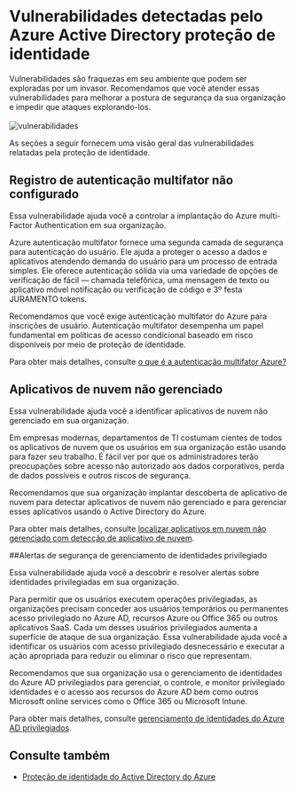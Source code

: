 <properties
    pageTitle="Vulnerabilidades detectadas pelo Azure Active Directory proteção de identidade | Microsoft Azure"
    description="Visão geral das vulnerabilidades detectado pelo Azure Active Directory proteção de identidade."
    services="active-directory"
    keywords="proteção de identidade do active directory do Azure, descoberta de aplicativo de nuvem, gerenciando aplicativos, segurança, risco, nível de risco, vulnerabilidade, política de segurança"
    documentationCenter=""
    authors="markusvi"
    manager="femila"
    editor=""/>

<tags
    ms.service="active-directory"
    ms.workload="identity"
    ms.tgt_pltfrm="na"
    ms.devlang="na"
    ms.topic="article"
    ms.date="08/22/2016"
    ms.author="markvi"/>

# <a name="vulnerabilities-detected-by-azure-active-directory-identity-protection"></a>Vulnerabilidades detectadas pelo Azure Active Directory proteção de identidade 

Vulnerabilidades são fraquezas em seu ambiente que podem ser exploradas por um invasor. Recomendamos que você atender essas vulnerabilidades para melhorar a postura de segurança da sua organização e impedir que ataques explorando-los.
<br><br>
![vulnerabilidades](./media/active-directory-identityprotection-vulnerabilities/101.png "vulnerabilities")
<br>

As seções a seguir fornecem uma visão geral das vulnerabilidades relatadas pela proteção de identidade.

## <a name="multi-factor-authentication-registration-not-configured"></a>Registro de autenticação multifator não configurado 

Essa vulnerabilidade ajuda você a controlar a implantação do Azure multi-Factor Authentication em sua organização. 

Azure autenticação multifator fornece uma segunda camada de segurança para autenticação do usuário. Ele ajuda a proteger o acesso a dados e aplicativos atendendo demanda do usuário para um processo de entrada simples. Ele oferece autenticação sólida via uma variedade de opções de verificação de fácil — chamada telefônica, uma mensagem de texto ou aplicativo móvel notificação ou verificação de código e 3º festa JURAMENTO tokens.

Recomendamos que você exige autenticação multifator do Azure para inscrições de usuário. Autenticação multifator desempenha um papel fundamental em políticas de acesso condicional baseado em risco disponíveis por meio de proteção de identidade.

Para obter mais detalhes, consulte [o que é a autenticação multifator Azure?](../multi-factor-authentication/multi-factor-authentication.md)


## <a name="unmanaged-cloud-apps"></a>Aplicativos de nuvem não gerenciado

Essa vulnerabilidade ajuda você a identificar aplicativos de nuvem não gerenciado em sua organização.
 
Em empresas modernas, departamentos de TI costumam cientes de todos os aplicativos de nuvem que os usuários em sua organização estão usando para fazer seu trabalho. É fácil ver por que os administradores terão preocupações sobre acesso não autorizado aos dados corporativos, perda de dados possíveis e outros riscos de segurança. 

Recomendamos que sua organização implantar descoberta de aplicativo de nuvem para detectar aplicativos de nuvem não gerenciado e para gerenciar esses aplicativos usando o Active Directory do Azure.

Para obter mais detalhes, consulte [localizar aplicativos em nuvem não gerenciado com detecção de aplicativo de nuvem](active-directory-cloudappdiscovery-whatis.md).



##<a name="security-alerts-from-privileged-identity-management"></a>Alertas de segurança de gerenciamento de identidades privilegiado

Essa vulnerabilidade ajuda você a descobrir e resolver alertas sobre identidades privilegiadas em sua organização.  

Para permitir que os usuários executem operações privilegiadas, as organizações precisam conceder aos usuários temporários ou permanentes acesso privilegiado no Azure AD, recursos Azure ou Office 365 ou outros aplicativos SaaS. Cada um desses usuários privilegiados aumenta a superfície de ataque de sua organização. Essa vulnerabilidade ajuda você a identificar os usuários com acesso privilegiado desnecessário e executar a ação apropriada para reduzir ou eliminar o risco que representam. 

Recomendamos que sua organização usa o gerenciamento de identidades do Azure AD privilegiados para gerenciar, o controle, e monitor privilegiado identidades e o acesso aos recursos do Azure AD bem como outros Microsoft online services como o Office 365 ou Microsoft Intune.

Para obter mais detalhes, consulte [gerenciamento de identidades do Azure AD privilegiados](active-directory-privileged-identity-management-configure.md). 



## <a name="see-also"></a>Consulte também

 - [Proteção de identidade do Active Directory do Azure](active-directory-identityprotection.md)
